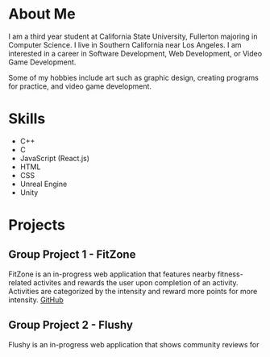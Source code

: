 # About Me
I am a third year student at California State University, Fullerton majoring in Computer Science. I live in Southern California near Los Angeles. I am interested in a career in Software Development, Web Development, or Video Game Development.

Some of my hobbies include art such as graphic design, creating programs for practice, and video game development. 

# Skills
- C++
- C
- JavaScript (React.js)
- HTML
- CSS
- Unreal Engine
- Unity

# Projects
## Group Project 1 - FitZone

FitZone is an in-progress web application that features nearby fitness-related activites and rewards the user upon completion of an activity. Activities are categorized by the intensity and reward more points for more intensity.
[GitHub]()

## Group Project 2 - Flushy
Flushy is an in-progress web application that shows community reviews for 